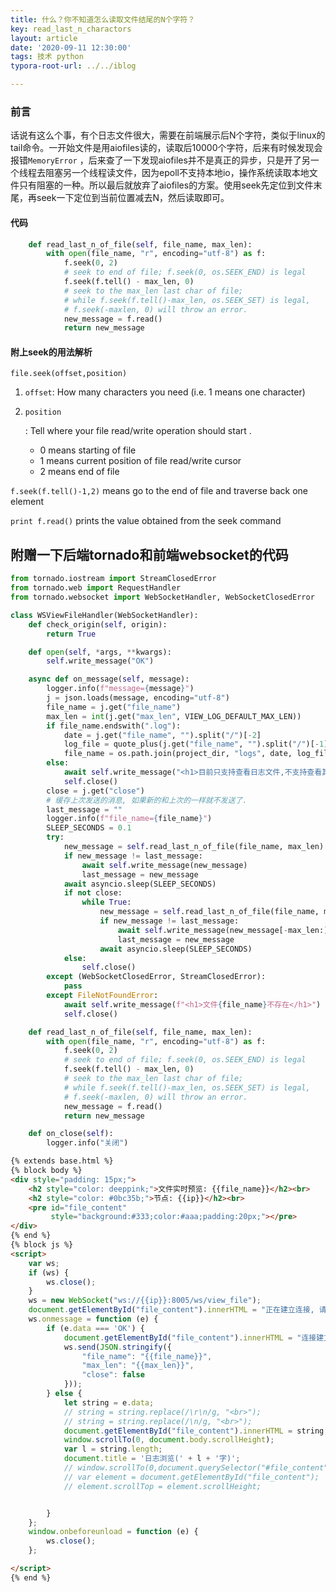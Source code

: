 ```yaml
---
title: 什么？你不知道怎么读取文件结尾的N个字符？
key: read_last_n_charactors
layout: article
date: '2020-09-11 12:30:00'
tags: 技术 python
typora-root-url: ../../iblog

---
```


### 前言

话说有这么个事，有个日志文件很大，需要在前端展示后N个字符，类似于linux的tail命令。一开始文件是用aiofiles读的，读取后10000个字符，后来有时候发现会报错`MemoryError` ，后来查了一下发现aiofiles并不是真正的异步，只是开了另一个线程去阻塞另一个线程读文件，因为epoll不支持本地io，操作系统读取本地文件只有阻塞的一种。所以最后就放弃了aiofiles的方案。使用seek先定位到文件末尾，再seek一下定位到当前位置减去N，然后读取即可。

#### 代码

```python
    def read_last_n_of_file(self, file_name, max_len):
        with open(file_name, "r", encoding="utf-8") as f:
            f.seek(0, 2)
            # seek to end of file; f.seek(0, os.SEEK_END) is legal
            f.seek(f.tell() - max_len, 0)
            # seek to the max_len last char of file;
            # while f.seek(f.tell()-max_len, os.SEEK_SET) is legal,
            # f.seek(-maxlen, 0) will throw an error.
            new_message = f.read()
            return new_message
```

#### 附上seek的用法解析

```
file.seek(offset,position)
```

1. `offset`: How many characters you need (i.e. 1 means one character)

2. ```
   position
   ```

   : Tell where your file read/write operation should start .

   - 0 means starting of file
   - 1 means current position of file read/write cursor
   - 2 means end of file

`f.seek(f.tell()-1,2)` means go to the end of file and traverse back one element

`print f.read()` prints the value obtained from the seek command

## 附赠一下后端tornado和前端websocket的代码

```python
from tornado.iostream import StreamClosedError
from tornado.web import RequestHandler
from tornado.websocket import WebSocketHandler, WebSocketClosedError

class WSViewFileHandler(WebSocketHandler):
    def check_origin(self, origin):
        return True

    def open(self, *args, **kwargs):
        self.write_message("OK")

    async def on_message(self, message):
        logger.info(f"message={message}")
        j = json.loads(message, encoding="utf-8")
        file_name = j.get("file_name")
        max_len = int(j.get("max_len", VIEW_LOG_DEFAULT_MAX_LEN))
        if file_name.endswith(".log"):
            date = j.get("file_name", "").split("/")[-2]
            log_file = quote_plus(j.get("file_name", "").split("/")[-1])
            file_name = os.path.join(project_dir, "logs", date, log_file)
        else:
            await self.write_message("<h1>目前只支持查看日志文件,不支持查看其它文件")
            self.close()
        close = j.get("close")
        # 缓存上次发送的消息, 如果新的和上次的一样就不发送了.
        last_message = ""
        logger.info(f"file_name={file_name}")
        SLEEP_SECONDS = 0.1
        try:
            new_message = self.read_last_n_of_file(file_name, max_len)
            if new_message != last_message:
                await self.write_message(new_message)
                last_message = new_message
            await asyncio.sleep(SLEEP_SECONDS)
            if not close:
                while True:
                    new_message = self.read_last_n_of_file(file_name, max_len)
                    if new_message != last_message:
                        await self.write_message(new_message[-max_len:])
                        last_message = new_message
                    await asyncio.sleep(SLEEP_SECONDS)
            else:
                self.close()
        except (WebSocketClosedError, StreamClosedError):
            pass
        except FileNotFoundError:
            await self.write_message(f"<h1>文件{file_name}不存在</h1>")
            self.close()

    def read_last_n_of_file(self, file_name, max_len):
        with open(file_name, "r", encoding="utf-8") as f:
            f.seek(0, 2)
            # seek to end of file; f.seek(0, os.SEEK_END) is legal
            f.seek(f.tell() - max_len, 0)
            # seek to the max_len last char of file;
            # while f.seek(f.tell()-max_len, os.SEEK_SET) is legal,
            # f.seek(-maxlen, 0) will throw an error.
            new_message = f.read()
            return new_message

    def on_close(self):
        logger.info("关闭")
```

```html
{% extends base.html %}
{% block body %}
<div style="padding: 15px;">
    <h2 style="color: deeppink;">文件实时预览: {{file_name}}</h2><br>
    <h2 style="color: #0bc35b;">节点: {{ip}}</h2><br>
    <pre id="file_content"
         style="background:#333;color:#aaa;padding:20px;"></pre>
</div>
{% end %}
{% block js %}
<script>
    var ws;
    if (ws) {
        ws.close();
    }
    ws = new WebSocket("ws://{{ip}}:8005/ws/view_file");
    document.getElementById("file_content").innerHTML = "正在建立连接, 请稍等...";
    ws.onmessage = function (e) {
        if (e.data === 'OK') {
            document.getElementById("file_content").innerHTML = "连接建立成功, 正在等待返回数据...";
            ws.send(JSON.stringify({
                "file_name": "{{file_name}}",
                "max_len": "{{max_len}}",
                "close": false
            }));
        } else {
            let string = e.data;
            // string = string.replace(/\r\n/g, "<br>");
            // string = string.replace(/\n/g, "<br>");
            document.getElementById("file_content").innerHTML = string;
            window.scrollTo(0, document.body.scrollHeight);
            var l = string.length;
            document.title = '日志浏览(' + l + '字)';
            // window.scrollTo(0,document.querySelector("#file_content").scrollHeight);
            // var element = document.getElementById("file_content");
            // element.scrollTop = element.scrollHeight;


        }
    };
    window.onbeforeunload = function (e) {
        ws.close();
    };

</script>
{% end %}

```

